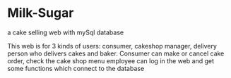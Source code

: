 # Milk-Sugar
a cake selling web with mySql database

This web is for 3 kinds of users: consumer, cakeshop manager, delivery person who delivers cakes and baker.
Consumer can make or cancel cake order, check the cake shop menu
employee can log in the web and get some functions which connect to the database
